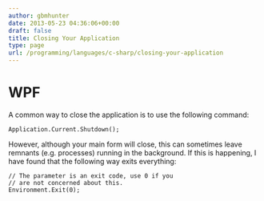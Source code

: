 ```yaml
---
author: gbmhunter
date: 2013-05-23 04:36:06+00:00
draft: false
title: Closing Your Application
type: page
url: /programming/languages/c-sharp/closing-your-application
---
```


# WPF


A common way to close the application is to use the following command:

    
    Application.Current.Shutdown();


However, although your main form will close, this can sometimes leave remnants (e.g. processes) running in the background. If this is happening, I have found that the following way exits everything:

    
    // The parameter is an exit code, use 0 if you
    // are not concerned about this.
    Environment.Exit(0);



